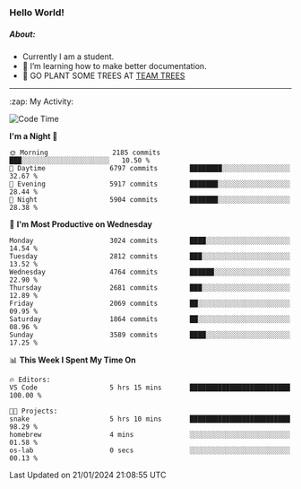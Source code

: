 ### Hello World!

##### About:
- Currently I am a student.
- 🌱 I’m learning how to make better documentation.
- 🌱 GO PLANT SOME TREES AT [TEAM TREES](https://teamtrees.org/)

---
  <summary>:zap: My Activity:</summary>
  
<!--START_SECTION:waka-->
![Code Time](http://img.shields.io/badge/Code%20Time-1%2C273%20hrs%2044%20mins-blue)

**I'm a Night 🦉** 

```text
🌞 Morning                2185 commits        ███░░░░░░░░░░░░░░░░░░░░░░   10.50 % 
🌆 Daytime                6797 commits        ████████░░░░░░░░░░░░░░░░░   32.67 % 
🌃 Evening                5917 commits        ███████░░░░░░░░░░░░░░░░░░   28.44 % 
🌙 Night                  5904 commits        ███████░░░░░░░░░░░░░░░░░░   28.38 % 
```
📅 **I'm Most Productive on Wednesday** 

```text
Monday                   3024 commits        ████░░░░░░░░░░░░░░░░░░░░░   14.54 % 
Tuesday                  2812 commits        ███░░░░░░░░░░░░░░░░░░░░░░   13.52 % 
Wednesday                4764 commits        ██████░░░░░░░░░░░░░░░░░░░   22.90 % 
Thursday                 2681 commits        ███░░░░░░░░░░░░░░░░░░░░░░   12.89 % 
Friday                   2069 commits        ██░░░░░░░░░░░░░░░░░░░░░░░   09.95 % 
Saturday                 1864 commits        ██░░░░░░░░░░░░░░░░░░░░░░░   08.96 % 
Sunday                   3589 commits        ████░░░░░░░░░░░░░░░░░░░░░   17.25 % 
```


📊 **This Week I Spent My Time On** 

```text
🔥 Editors: 
VS Code                  5 hrs 15 mins       █████████████████████████   100.00 % 

🐱‍💻 Projects: 
snake                    5 hrs 10 mins       █████████████████████████   98.29 % 
homebrew                 4 mins              ░░░░░░░░░░░░░░░░░░░░░░░░░   01.58 % 
os-lab                   0 secs              ░░░░░░░░░░░░░░░░░░░░░░░░░   00.13 % 
```


 Last Updated on 21/01/2024 21:08:55 UTC
<!--END_SECTION:waka-->
